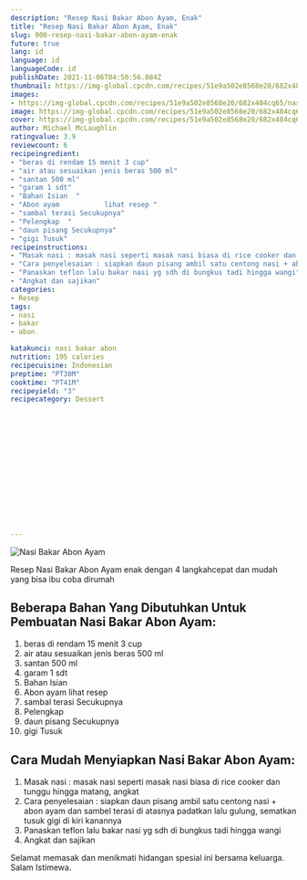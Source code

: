 ```yaml
---
description: "Resep Nasi Bakar Abon Ayam, Enak"
title: "Resep Nasi Bakar Abon Ayam, Enak"
slug: 900-resep-nasi-bakar-abon-ayam-enak
future: true
lang: id
language: id
languageCode: id
publishDate: 2021-11-06T04:50:56.084Z 
thumbnail: https://img-global.cpcdn.com/recipes/51e9a502e8568e20/682x484cq65/nasi-bakar-abon-ayam-foto-resep-utama.webp
images:
- https://img-global.cpcdn.com/recipes/51e9a502e8568e20/682x484cq65/nasi-bakar-abon-ayam-foto-resep-utama.webp
image: https://img-global.cpcdn.com/recipes/51e9a502e8568e20/682x484cq65/nasi-bakar-abon-ayam-foto-resep-utama.webp
cover: https://img-global.cpcdn.com/recipes/51e9a502e8568e20/682x484cq65/nasi-bakar-abon-ayam-foto-resep-utama.webp
author: Michael McLaughlin
ratingvalue: 3.9
reviewcount: 6
recipeingredient:
- "beras di rendam 15 menit 3 cup"
- "air atau sesuaikan jenis beras 500 ml"
- "santan 500 ml"
- "garam 1 sdt"
- "Bahan Isian  "
- "Abon ayam           lihat resep "
- "sambal terasi Secukupnya"
- "Pelengkap  "
- "daun pisang Secukupnya"
- "gigi Tusuk"
recipeinstructions:
- "Masak nasi : masak nasi seperti masak nasi biasa di rice cooker dan tunggu hingga matang, angkat"
- "Cara penyelesaian : siapkan daun pisang ambil satu centong nasi + abon ayam dan sambel terasi di atasnya padatkan lalu gulung, sematkan tusuk gigi di kiri kanannya"
- "Panaskan teflon lalu bakar nasi yg sdh di bungkus tadi hingga wangi"
- "Angkat dan sajikan"
categories:
- Resep
tags:
- nasi
- bakar
- abon

katakunci: nasi bakar abon 
nutrition: 195 calories
recipecuisine: Indonesian
preptime: "PT30M"
cooktime: "PT41M"
recipeyield: "3"
recipecategory: Dessert


     
    
    
    
    
    
    
    
    
    
    
      
    
---
```



![Nasi Bakar Abon Ayam](https://img-global.cpcdn.com/recipes/51e9a502e8568e20/682x484cq65/nasi-bakar-abon-ayam-foto-resep-utama.webp)

Resep Nasi Bakar Abon Ayam  enak dengan 4 langkahcepat dan mudah yang bisa ibu coba dirumah

<!--inarticleads1-->

## Beberapa Bahan Yang Dibutuhkan Untuk Pembuatan Nasi Bakar Abon Ayam:

1. beras di rendam 15 menit 3 cup
1. air atau sesuaikan jenis beras 500 ml
1. santan 500 ml
1. garam 1 sdt
1. Bahan Isian  
1. Abon ayam           lihat resep 
1. sambal terasi Secukupnya
1. Pelengkap  
1. daun pisang Secukupnya
1. gigi Tusuk



<!--inarticleads2-->

## Cara Mudah Menyiapkan Nasi Bakar Abon Ayam:

1. Masak nasi : masak nasi seperti masak nasi biasa di rice cooker dan tunggu hingga matang, angkat
1. Cara penyelesaian : siapkan daun pisang ambil satu centong nasi + abon ayam dan sambel terasi di atasnya padatkan lalu gulung, sematkan tusuk gigi di kiri kanannya
1. Panaskan teflon lalu bakar nasi yg sdh di bungkus tadi hingga wangi
1. Angkat dan sajikan




Selamat memasak dan menikmati hidangan spesial ini bersama keluarga. Salam Istimewa.
